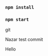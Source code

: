 ### `npm install`

### `npm start`

<!-- push develop branch -->

<!-- push test branch -->
git 

Nazar test commit

Hello
